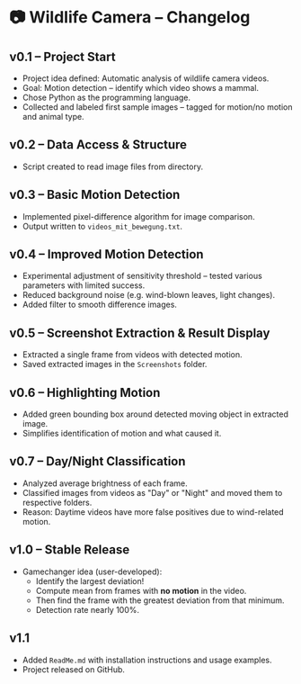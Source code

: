 # 📷 Wildlife Camera – Changelog

## v0.1 – Project Start
- Project idea defined: Automatic analysis of wildlife camera videos.
- Goal: Motion detection – identify which video shows a mammal.
- Chose Python as the programming language.
- Collected and labeled first sample images – tagged for motion/no motion and animal type.

## v0.2 – Data Access & Structure
- Script created to read image files from directory.

## v0.3 – Basic Motion Detection
- Implemented pixel-difference algorithm for image comparison.
- Output written to `videos_mit_bewegung.txt`.

## v0.4 – Improved Motion Detection
- Experimental adjustment of sensitivity threshold – tested various parameters with limited success.
- Reduced background noise (e.g. wind-blown leaves, light changes).
- Added filter to smooth difference images.

## v0.5 – Screenshot Extraction & Result Display
- Extracted a single frame from videos with detected motion.
- Saved extracted images in the `Screenshots` folder.

## v0.6 – Highlighting Motion
- Added green bounding box around detected moving object in extracted image.
- Simplifies identification of motion and what caused it.

## v0.7 – Day/Night Classification
- Analyzed average brightness of each frame.
- Classified images from videos as "Day" or "Night" and moved them to respective folders.
- Reason: Daytime videos have more false positives due to wind-related motion.

## v1.0 – Stable Release
- Gamechanger idea (user-developed):
  - Identify the largest deviation!
  - Compute mean from frames with **no motion** in the video.
  - Then find the frame with the greatest deviation from that minimum.
  - Detection rate nearly 100%.

## v1.1
- Added `ReadMe.md` with installation instructions and usage examples.
- Project released on GitHub.
